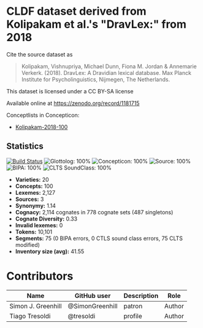 # CLDF dataset derived from Kolipakam et al.'s "DravLex:" from 2018

Cite the source dataset as

> Kolipakam, Vishnupriya, Michael Dunn, Fiona M. Jordan & Annemarie Verkerk. (2018). DravLex: A Dravidian lexical database. Max Planck Institute for Psycholinguistics, Nijmegen, The Netherlands.

This dataset is licensed under a CC BY-SA  license

Available online at https://zenodo.org/record/1181715


Conceptlists in Concepticon:
- [Kolipakam-2018-100](https://concepticon.clld.org/contributions/Kolipakam-2018-100)
## Statistics


[![Build Status](https://travis-ci.org/lexibank/dravlex.svg?branch=master)](https://travis-ci.org/lexibank/dravlex)
![Glottolog: 100%](https://img.shields.io/badge/Glottolog-100%25-brightgreen.svg "Glottolog: 100%")
![Concepticon: 100%](https://img.shields.io/badge/Concepticon-100%25-brightgreen.svg "Concepticon: 100%")
![Source: 100%](https://img.shields.io/badge/Source-100%25-brightgreen.svg "Source: 100%")
![BIPA: 100%](https://img.shields.io/badge/BIPA-100%25-brightgreen.svg "BIPA: 100%")
![CLTS SoundClass: 100%](https://img.shields.io/badge/CLTS%20SoundClass-100%25-brightgreen.svg "CLTS SoundClass: 100%")

- **Varieties:** 20
- **Concepts:** 100
- **Lexemes:** 2,127
- **Sources:** 3
- **Synonymy:** 1.14
- **Cognacy:** 2,114 cognates in 778 cognate sets (487 singletons)
- **Cognate Diversity:** 0.33
- **Invalid lexemes:** 0
- **Tokens:** 10,101
- **Segments:** 75 (0 BIPA errors, 0 CTLS sound class errors, 75 CLTS modified)
- **Inventory size (avg):** 41.55

# Contributors

Name               | GitHub user     | Description                          | Role
---                | ---             | ---                                  | ---
Simon J. Greenhill | @SimonGreenhill | patron                               | Author
Tiago Tresoldi     | @tresoldi       | profile                              | Author


